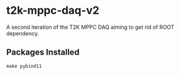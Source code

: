 # t2k-mppc-daq-v2
A second iteration of the T2K MPPC DAQ aiming to get rid of ROOT dependency.

## Packages Installed
```
make pybind11
```
